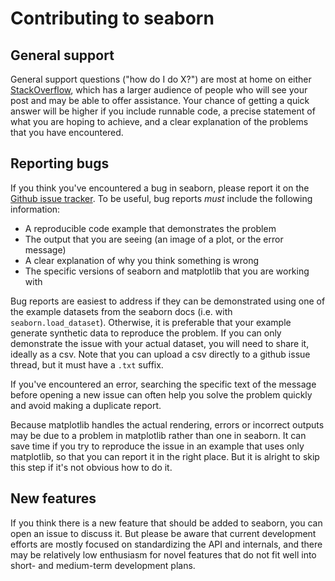 Contributing to seaborn
=======================

General support
---------------

General support questions ("how do I do X?") are most at home on either [StackOverflow](https://stackoverflow.com/), which has a larger audience of people who will see your post and may be able to offer assistance. Your chance of getting a quick answer will be higher if you include runnable code, a precise statement of what you are hoping to achieve, and a clear explanation of the problems that you have encountered.

Reporting bugs
--------------

If you think you've encountered a bug in seaborn, please report it on the [Github issue tracker](https://github.com/mwaskom/seaborn/issues/new). To be useful, bug reports *must* include the following information:

- A reproducible code example that demonstrates the problem
- The output that you are seeing (an image of a plot, or the error message)
- A clear explanation of why you think something is wrong
- The specific versions of seaborn and matplotlib that you are working with

Bug reports are easiest to address if they can be demonstrated using one of the example datasets from the seaborn docs (i.e. with `seaborn.load_dataset`). Otherwise, it is preferable that your example generate synthetic data to reproduce the problem. If you can only demonstrate the issue with your actual dataset, you will need to share it, ideally as a csv. Note that you can upload a csv directly to a github issue thread, but it must have a `.txt` suffix.

If you've encountered an error, searching the specific text of the message before opening a new issue can often help you solve the problem quickly and avoid making a duplicate report.

Because matplotlib handles the actual rendering, errors or incorrect outputs may be due to a problem in matplotlib rather than one in seaborn. It can save time if you try to reproduce the issue in an example that uses only matplotlib, so that you can report it in the right place. But it is alright to skip this step if it's not obvious how to do it.


New features
------------

If you think there is a new feature that should be added to seaborn, you can open an issue to discuss it. But please be aware that current development efforts are mostly focused on standardizing the API and internals, and there may be relatively low enthusiasm for novel features that do not fit well into short- and medium-term development plans.
